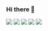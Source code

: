 ### Hi there 👋

<!--
**duki/duki** is a ✨ _special_ ✨ repository because its `README.md` (this file) appears on your GitHub profile.

Here are some ideas to get you started:

- 🔭 I’m currently working on ...
- 🌱 I’m currently learning ...
- 👯 I’m looking to collaborate on ...
- 🤔 I’m looking for help with ...
- 💬 Ask me about ...
- 📫 How to reach me: ...
- 😄 Pronouns: ...
- ⚡ Fun fact: ...
-->
![](https://media.giphy.com/media/Zp05nQgivOlDq/giphy.gif) ![](https://media.giphy.com/media/d7SnByEMkrdeoVQ2lT/giphy.gif) ![](https://media.giphy.com/media/TOWeGr70V2R1K/giphy.gif) ![](https://media.giphy.com/media/LcfBYS8BKhCvK/giphy.gif) ![](https://media.giphy.com/media/cg5FwpvDmhIcM/giphy.gif)
